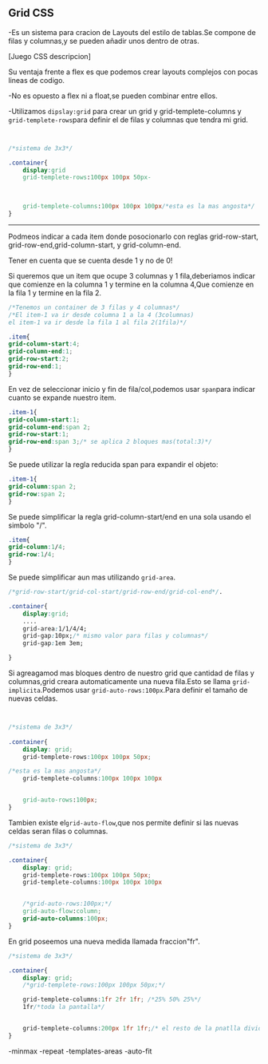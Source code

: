 ## Grid CSS

-Es un sistema para cracion de Layouts del estilo de tablas.Se compone de filas y columnas,y se pueden añadir unos dentro de otras.

[Juego CSS descripcion]

Su ventaja frente a flex es que podemos crear layouts complejos con pocas lineas de codigo.

-No es opuesto a flex ni a float,se pueden combinar entre ellos.

 -Utilizamos `dipslay:grid` para crear un grid y grid-templete-columns y `grid-templete-rows`para definir el de filas y columnas que tendra mi grid.


```css


/*sistema de 3x3*/

.container{
    display:grid
    grid-templete-rows:100px 100px 50px-
     


    grid-templete-columns:100px 100px 100px/*esta es la mas angosta*/
}
```
-----------------------------------------------------

Podmeos indicar a cada item donde posocionarlo con reglas grid-row-start,
grid-row-end,grid-column-start, y grid-column-end.

Tener en cuenta que se cuenta desde 1 y no de 0!

Si queremos que un item que ocupe 3 columnas y 1 fila,deberiamos indicar que comienze en la columna 1 y termine en la columna 4,Que comienze en la fila 1 y termine en la fila 2.

```css
/*Tenemos un container de 3 filas y 4 columnas*/
/*El item-1 va ir desde columna 1 a la 4 (3columnas)
el item-1 va ir desde la fila 1 al fila 2(1fila)*/
```


```css
.item{
grid-column-start:4;
grid-column-end:1;
grid-row-start:2;
grid-row-end:1;
}
```

En vez de seleccionar inicio y fin de fila/col,podemos usar `span`para indicar cuanto se expande nuestro item.

```css
.item-1{
grid-column-start:1;
grid-column-end:span 2;
grid-row-start:1;
grid-row-end:span 3;/* se aplica 2 bloques mas(total:3)*/
}
```

Se puede utilizar la regla reducida span para expandir el objeto:



```css
.item-1{
grid-column:span 2;
grid-row:span 2;
}
```

Se puede simplificar la regla grid-column-start/end en una sola usando el simbolo "/".


```css
.item{
grid-column:1/4;
grid-row:1/4;
}
```
Se puede simplificar aun mas utilizando ``grid-area``.

```css
/*grid-row-start/grid-col-start/grid-row-end/grid-col-end*/.

.container{
    display:grid;
    ....
    grid-area:1/1/4/4;
    grid-gap:10px;/* mismo valor para filas y columnas*/
    grid-gap:1em 3em;

}
```

Si agreagamod mas bloques dentro de nuestro grid que cantidad de filas y columnas,grid creara automaticamente una nueva fila.Esto se llama `grid-implicita`.Podemos usar `grid-auto-rows:100px`.Para definir el tamaño de nuevas celdas.

```css


/*sistema de 3x3*/
 
.container{
    display: grid;
    grid-templete-rows:100px 100px 50px;

/*esta es la mas angosta*/
    grid-templete-columns:100px 100px 100px


    grid-auto-rows:100px;
}
```
Tambien existe el`grid-auto-flow`,que nos permite definir si las nuevas celdas seran filas o columnas.

```css
/*sistema de 3x3*/

.container{
    display: grid;
    grid-templete-rows:100px 100px 50px;
    grid-templete-columns:100px 100px 100px


    /*grid-auto-rows:100px;*/
    grid-auto-flow:column;
    grid-auto-columns:100px;
}
```

En grid poseemos una nueva medida llamada fraccion"fr".

```css
/*sistema de 3x3*/

.container{
    display: grid;
    /*grid-templete-rows:100px 100px 50px;*/

    grid-templete-columns:1fr 2fr 1fr; /*25% 50% 25%*/
    1fr/*toda la pantalla*/


    grid-templete-columns:200px 1fr 1fr;/* el resto de la pnatlla dividida en 2  gracias a "fr".3 columnas 200px y el resto dividido*/.
}
```
-minmax
-repeat
-templates-areas
-auto-fit 